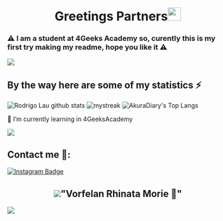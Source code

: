 <h1 align="center">Greetings Partners<img src="https://github.com/souvikguria98/souvikguria98/blob/master/Hi.gif" width="30"> </h1>

### ⚠️ I am a student at 4Geeks Academy so, curently this is my first try making my readme, hope you like it ⚠️

<a href="https://www.youtube.com/watch?v=dQw4w9WgXcQ"><img src="https://user-images.githubusercontent.com/73097560/115834477-dbab4500-a447-11eb-908a-139a6edaec5c.gif"></a>

## By the way here are some of my statistics ⚡
![Rodrigo Lau github stats](https://github-readme-stats.vercel.app/api?username=RodrigoLau777&show_icons=true&theme=tokyonight)
<img src="https://github-readme-streak-stats.herokuapp.com/?user=RodrigoLau777&theme=tokyonight" alt="mystreak"/>
![AkuraDiary's Top Langs](https://github-readme-stats.vercel.app/api/top-langs/?username=RodrigoLau777&theme=tokyonight&layout=compact)

🌱 I’m currently learning in 4GeeksAcademy

<a href="https://www.youtube.com/watch?v=dQw4w9WgXcQ"><img src="https://user-images.githubusercontent.com/73097560/115834477-dbab4500-a447-11eb-908a-139a6edaec5c.gif"></a>

## Contact me 💬: 
[![Instagram Badge](https://img.shields.io/badge/-rodrigolauramos-E4405F?style=flat-roundedrectangle&logo=instagram&logoColor=white&link=https://www.instagram.com/rodrigolauramos/)](https://www.instagram.com/rodrigolauramos/)


<h2 align="center"><img src="[https://user-images.githubusercontent.com/73097560/115834477-dbab4500-a447-11eb-908a-139a6edaec5c.gif](https://static.wixstatic.com/media/382246_471b71920f224e25b496d3aa97033f9d~mv2.png/v1/fill/w_560,h_560,al_c,q_85,usm_0.66_1.00_0.01,enc_auto/382246_471b71920f224e25b496d3aa97033f9d~mv2.png)">"Vorfelan Rhinata Morie 📖"</a></h2>

<a href="https://www.youtube.com/watch?v=dQw4w9WgXcQ"><img src="https://user-images.githubusercontent.com/73097560/115834477-dbab4500-a447-11eb-908a-139a6edaec5c.gif"></a>

<!--
**RodrigoLau777/RodrigoLau777** is a ✨ _special_ ✨ repository because its `README.md` (this file) appears on your GitHub profile.

Here are some ideas to get you started:

- 🔭 I’m currently working on ...
- 🌱 I’m currently learning ...
- 👯 I’m looking to collaborate on ...
- 🤔 I’m looking for help with ...
- 💬 Ask me about ...
- 📫 How to reach me: ...
- 😄 Pronouns: ...
- ⚡ Fun fact: ...
-->
